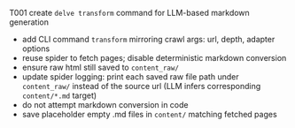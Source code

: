 T001 create `delve transform` command for LLM-based markdown generation
- add CLI command `transform` mirroring crawl args: url, depth, adapter options
- reuse spider to fetch pages; disable deterministic markdown conversion
- ensure raw html still saved to `content_raw/`
- update spider logging: print each saved raw file path under `content_raw/` instead of the source url (LLM infers corresponding `content/*.md` target)
- do not attempt markdown conversion in code
- save placeholder empty .md files in `content/` matching fetched pages
